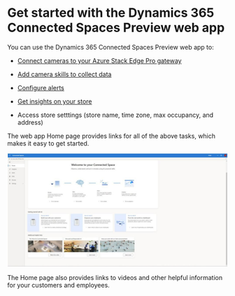 

# Get started with the Dynamics 365 Connected Spaces Preview web app

You can use the Dynamics 365 Connected Spaces Preview web app to:

- [Connect cameras to your Azure Stack Edge Pro gateway](cameras-connect.md)

- [Add camera skills to collect data](cameras-add-skills.md)

- [Configure alerts]()

- [Get insights on your store](web-app-get-insights.md)

- Access store setttings (store name, time zone, max occupancy, and address)

The web app Home page provides links for all of the above tasks, which makes it easy to get started.

![Screenshot of Connected Spaces Preview web app home page.](media/home-page.JPG "Screenshot of Connected Spaces Preview web app home page")

The Home page also provides links to videos and other helpful information for your customers and employees. 
